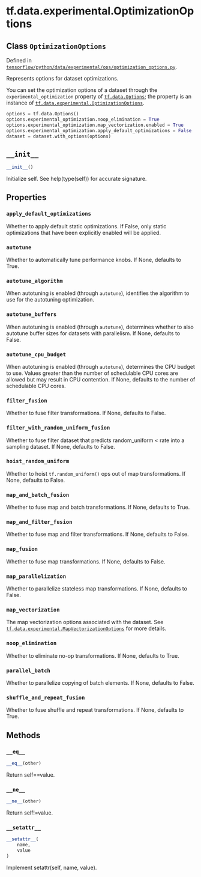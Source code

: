 <div itemscope itemtype="http://developers.google.com/ReferenceObject">
<meta itemprop="name" content="tf.data.experimental.OptimizationOptions" />
<meta itemprop="path" content="Stable" />
<meta itemprop="property" content="apply_default_optimizations"/>
<meta itemprop="property" content="autotune"/>
<meta itemprop="property" content="autotune_algorithm"/>
<meta itemprop="property" content="autotune_buffers"/>
<meta itemprop="property" content="autotune_cpu_budget"/>
<meta itemprop="property" content="filter_fusion"/>
<meta itemprop="property" content="filter_with_random_uniform_fusion"/>
<meta itemprop="property" content="hoist_random_uniform"/>
<meta itemprop="property" content="map_and_batch_fusion"/>
<meta itemprop="property" content="map_and_filter_fusion"/>
<meta itemprop="property" content="map_fusion"/>
<meta itemprop="property" content="map_parallelization"/>
<meta itemprop="property" content="map_vectorization"/>
<meta itemprop="property" content="noop_elimination"/>
<meta itemprop="property" content="parallel_batch"/>
<meta itemprop="property" content="shuffle_and_repeat_fusion"/>
<meta itemprop="property" content="__eq__"/>
<meta itemprop="property" content="__init__"/>
<meta itemprop="property" content="__ne__"/>
<meta itemprop="property" content="__setattr__"/>
</div>

# tf.data.experimental.OptimizationOptions

## Class `OptimizationOptions`





Defined in [`tensorflow/python/data/experimental/ops/optimization_options.py`](/code/stable/tensorflow/python/data/experimental/ops/optimization_options.py).

Represents options for dataset optimizations.

You can set the optimization options of a dataset through the
`experimental_optimization` property of <a href="../../../tf/data/Options.md"><code>tf.data.Options</code></a>; the property is
an instance of <a href="../../../tf/data/experimental/OptimizationOptions.md"><code>tf.data.experimental.OptimizationOptions</code></a>.

```python
options = tf.data.Options()
options.experimental_optimization.noop_elimination = True
options.experimental_optimization.map_vectorization.enabled = True
options.experimental_optimization.apply_default_optimizations = False
dataset = dataset.with_options(options)
```

<h2 id="__init__"><code>__init__</code></h2>

``` python
__init__()
```

Initialize self.  See help(type(self)) for accurate signature.



## Properties

<h3 id="apply_default_optimizations"><code>apply_default_optimizations</code></h3>

Whether to apply default static optimizations. If False, only static optimizations that have been explicitly enabled will be applied.

<h3 id="autotune"><code>autotune</code></h3>

Whether to automatically tune performance knobs. If None, defaults to True.

<h3 id="autotune_algorithm"><code>autotune_algorithm</code></h3>

When autotuning is enabled (through `autotune`), identifies the algorithm to use for the autotuning optimization.

<h3 id="autotune_buffers"><code>autotune_buffers</code></h3>

When autotuning is enabled (through `autotune`), determines whether to also autotune buffer sizes for datasets with parallelism. If None, defaults to False.

<h3 id="autotune_cpu_budget"><code>autotune_cpu_budget</code></h3>

When autotuning is enabled (through `autotune`), determines the CPU budget to use. Values greater than the number of schedulable CPU cores are allowed but may result in CPU contention. If None, defaults to the number of schedulable CPU cores.

<h3 id="filter_fusion"><code>filter_fusion</code></h3>

Whether to fuse filter transformations. If None, defaults to False.

<h3 id="filter_with_random_uniform_fusion"><code>filter_with_random_uniform_fusion</code></h3>

Whether to fuse filter dataset that predicts random_uniform < rate into a sampling dataset. If None, defaults to False.

<h3 id="hoist_random_uniform"><code>hoist_random_uniform</code></h3>

Whether to hoist `tf.random_uniform()` ops out of map transformations. If None, defaults to False.

<h3 id="map_and_batch_fusion"><code>map_and_batch_fusion</code></h3>

Whether to fuse map and batch transformations. If None, defaults to True.

<h3 id="map_and_filter_fusion"><code>map_and_filter_fusion</code></h3>

Whether to fuse map and filter transformations. If None, defaults to False.

<h3 id="map_fusion"><code>map_fusion</code></h3>

Whether to fuse map transformations. If None, defaults to False.

<h3 id="map_parallelization"><code>map_parallelization</code></h3>

Whether to parallelize stateless map transformations. If None, defaults to False.

<h3 id="map_vectorization"><code>map_vectorization</code></h3>

The map vectorization options associated with the dataset. See <a href="../../../tf/data/experimental/MapVectorizationOptions.md"><code>tf.data.experimental.MapVectorizationOptions</code></a> for more details.

<h3 id="noop_elimination"><code>noop_elimination</code></h3>

Whether to eliminate no-op transformations. If None, defaults to True.

<h3 id="parallel_batch"><code>parallel_batch</code></h3>

Whether to parallelize copying of batch elements. If None, defaults to False.

<h3 id="shuffle_and_repeat_fusion"><code>shuffle_and_repeat_fusion</code></h3>

Whether to fuse shuffle and repeat transformations. If None, defaults to True.



## Methods

<h3 id="__eq__"><code>__eq__</code></h3>

``` python
__eq__(other)
```

Return self==value.

<h3 id="__ne__"><code>__ne__</code></h3>

``` python
__ne__(other)
```

Return self!=value.

<h3 id="__setattr__"><code>__setattr__</code></h3>

``` python
__setattr__(
    name,
    value
)
```

Implement setattr(self, name, value).



